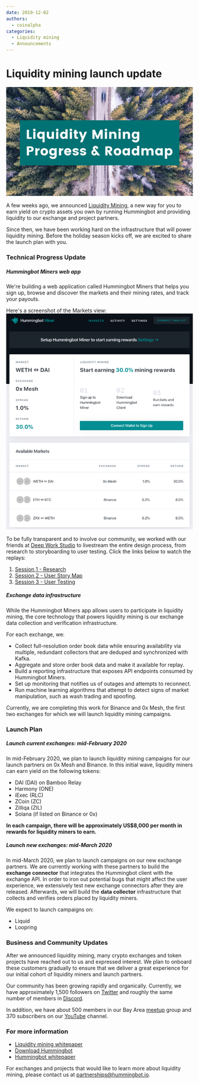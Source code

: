 ```yaml
---
date: 2019-12-02
authors:
  - coinalpha
categories:
  - Liquidity mining
  - Announcements
---
```



# Liquidity mining launch update

![cover](cover.png)

A few weeks ago, we announced [Liquidity Mining](../2019-11-liquidity-mining/index.md), a new way for you to earn yield on crypto assets you own by running Hummingbot and providing liquidity to our exchange and project partners.

Since then, we have been working hard on the infrastructure that will power liquidity mining. Before the holiday season kicks off, we are excited to share the launch plan with you.

<!-- more -->

### Technical Progress Update

##### Hummingbot Miners web app

We're building a web application called Hummingbot Miners that helps you sign up, browse and discover the markets and their mining rates, and track your payouts.

Here's a screenshot of the Markets view:
![](ux.png)


To be fully transparent and to involve our community, we worked with our friends at [Deep Work Studio](https://deepwork.studio/) to livestream the entire design process, from research to storyboarding to user testing. Click the links below to watch the replays:

1. [Session 1 - Research](https://youtu.be/N46nOYcdKEw)
2. [Session 2 - User Story Map](https://youtu.be/d64aQHvmPYY)
3. [Session 3 - User Testing](https://youtu.be/OmS8BkKSQMo)


##### Exchange data infrastructure

While the Hummingbot Miners app allows users to participate in liquidity mining, the core technology that powers liquidity mining is our exchange data collection and verification infrastructure.

For each exchange, we:

* Collect full-resolution order book data while ensuring availability via multiple, redundant collectors that are deduped and synchronized with Kafka.
* Aggregate and store order book data and make it available for replay.
* Build a reporting infrastructure that exposes API endpoints consumed by Hummingbot Miners.
* Set up monitoring that notifies us of outages and attempts to reconnect.
* Run machine learning algorithms that attempt to detect signs of market manipulation, such as wash trading and spoofing.

Currently, we are completing this work for Binance and 0x Mesh, the first two exchanges for which we will launch liquidity mining campaigns.

### Launch Plan

##### Launch current exchanges: mid-February 2020
In mid-February 2020, we plan to launch liquidity mining campaigns for our launch partners on 0x Mesh and Binance. In this initial wave, liquidity miners can earn yield on the following tokens:

* DAI (DAI) on Bamboo Relay
* Harmony (ONE)
* iExec (RLC)
* ZCoin (ZC)
* Zilliqa (ZIL)
* Solana (if listed on Binance or 0x)

**In each campaign, there will be approximately US$8,000 per month in rewards for liquidity miners to earn.**

##### Launch new exchanges: mid-March 2020

In mid-March 2020, we plan to launch campaigns on our new exchange partners. We are currently working with these partners to build the **exchange connector** that integrates the Hummingbot client with the exchange API. In order to iron out potential bugs that might affect the user experience, we extensively test new exchange connectors after they are released. Afterwards, we will build the **data collector** infrastructure that collects and verifies orders placed by liquidity miners.

We expect to launch campaigns on:

* Liquid
* Loopring

### Business and Community Updates
After we announced liquidity mining, many crypto exchanges and token projects have reached out to us and expressed interest. We plan to onboard these customers gradually to ensure that we deliver a great experience for our initial cohort of liquidity miners and launch partners.

Our community has been growing rapidly and organically. Currently, we have approximately 1,500 followers on [Twitter](https://twitter.com/hummingbot_io) and roughly the same number of members in [Discord](http://discord.hummingbot.io/).

In addition, we have about 500 members in our Bay Area [meetup](https://www.meetup.com/BayCrypto/) group and 370 subscribers on our [YouTube](https://www.youtube.com/channel/UCxzzdEnDRbylLMWmaMjywOA) channel.


### For more information
- [Liquidity mining whitepaper](../../../liquidity-mining.pdf)
- [Download Hummingbot](https://github.com/hummingbot/hummingbot)
- [Hummingbot whitepaper](../../../hummingbot.pdf)

For exchanges and projects that would like to learn more about liquidity mining, please contact us at [partnerships@hummingbot.io](mailto:partnerships@hummingbot.io).
